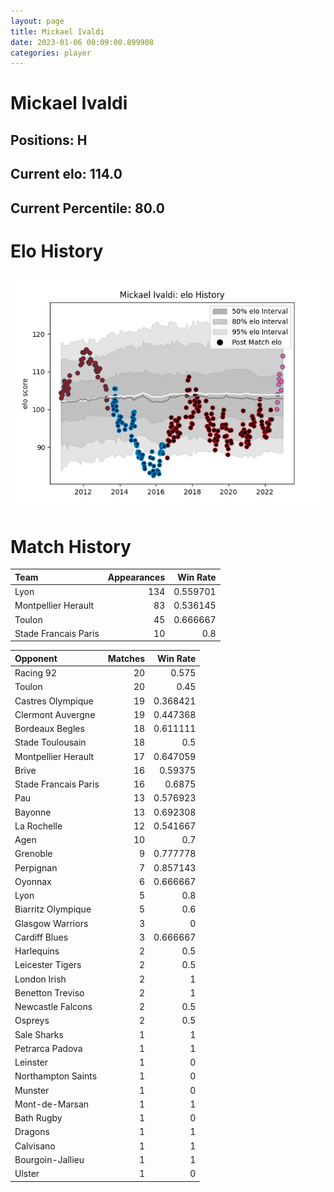 ```yaml
---  
layout: page  
title: Mickael Ivaldi  
date: 2023-01-06 00:09:00.899908  
categories: player  
---
```

# Mickael Ivaldi

## Positions: H

## Current elo: 114.0

## Current Percentile: 80.0

# Elo History


![elo history](history_MickaelIvaldi.png)
# Match History


| Team                 |   Appearances |   Win Rate |
|:---------------------|--------------:|-----------:|
| Lyon                 |           134 |   0.559701 |
| Montpellier Herault  |            83 |   0.536145 |
| Toulon               |            45 |   0.666667 |
| Stade Francais Paris |            10 |   0.8      |

| Opponent             |   Matches |   Win Rate |
|:---------------------|----------:|-----------:|
| Racing 92            |        20 |   0.575    |
| Toulon               |        20 |   0.45     |
| Castres Olympique    |        19 |   0.368421 |
| Clermont Auvergne    |        19 |   0.447368 |
| Bordeaux Begles      |        18 |   0.611111 |
| Stade Toulousain     |        18 |   0.5      |
| Montpellier Herault  |        17 |   0.647059 |
| Brive                |        16 |   0.59375  |
| Stade Francais Paris |        16 |   0.6875   |
| Pau                  |        13 |   0.576923 |
| Bayonne              |        13 |   0.692308 |
| La Rochelle          |        12 |   0.541667 |
| Agen                 |        10 |   0.7      |
| Grenoble             |         9 |   0.777778 |
| Perpignan            |         7 |   0.857143 |
| Oyonnax              |         6 |   0.666667 |
| Lyon                 |         5 |   0.8      |
| Biarritz Olympique   |         5 |   0.6      |
| Glasgow Warriors     |         3 |   0        |
| Cardiff Blues        |         3 |   0.666667 |
| Harlequins           |         2 |   0.5      |
| Leicester Tigers     |         2 |   0.5      |
| London Irish         |         2 |   1        |
| Benetton Treviso     |         2 |   1        |
| Newcastle Falcons    |         2 |   0.5      |
| Ospreys              |         2 |   0.5      |
| Sale Sharks          |         1 |   1        |
| Petrarca Padova      |         1 |   1        |
| Leinster             |         1 |   0        |
| Northampton Saints   |         1 |   0        |
| Munster              |         1 |   0        |
| Mont-de-Marsan       |         1 |   1        |
| Bath Rugby           |         1 |   0        |
| Dragons              |         1 |   1        |
| Calvisano            |         1 |   1        |
| Bourgoin-Jallieu     |         1 |   1        |
| Ulster               |         1 |   0        |
